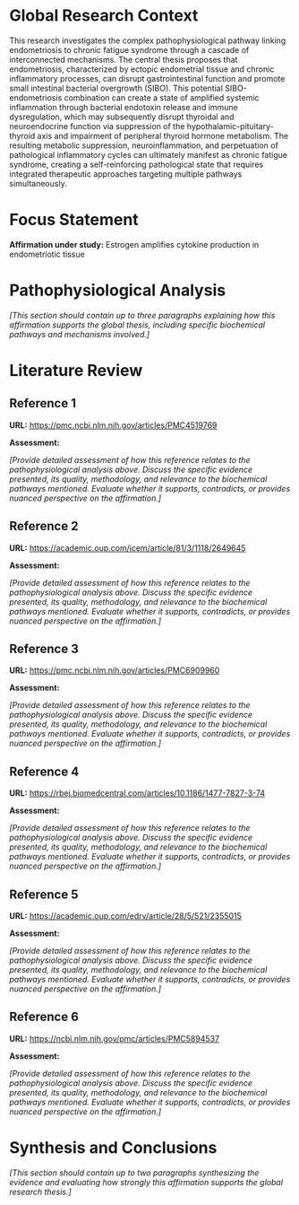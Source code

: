 # Global Research Context

This research investigates the complex pathophysiological pathway linking endometriosis to chronic fatigue syndrome through a cascade of interconnected mechanisms. The central thesis proposes that endometriosis, characterized by ectopic endometrial tissue and chronic inflammatory processes, can disrupt gastrointestinal function and promote small intestinal bacterial overgrowth (SIBO). This potential SIBO-endometriosis combination can create a state of amplified systemic inflammation through bacterial endotoxin release and immune dysregulation, which may subsequently disrupt thyroidal and neuroendocrine function via suppression of the hypothalamic-pituitary-thyroid axis and impairment of peripheral thyroid hormone metabolism. The resulting metabolic suppression, neuroinflammation, and perpetuation of pathological inflammatory cycles can ultimately manifest as chronic fatigue syndrome, creating a self-reinforcing pathological state that requires integrated therapeutic approaches targeting multiple pathways simultaneously.

# Focus Statement

**Affirmation under study:** Estrogen amplifies cytokine production in endometriotic tissue

# Pathophysiological Analysis

*[This section should contain up to three paragraphs explaining how this affirmation supports the global thesis, including specific biochemical pathways and mechanisms involved.]*

# Literature Review

## Reference 1

**URL:** https://pmc.ncbi.nlm.nih.gov/articles/PMC4519769

**Assessment:**

*[Provide detailed assessment of how this reference relates to the pathophysiological analysis above. Discuss the specific evidence presented, its quality, methodology, and relevance to the biochemical pathways mentioned. Evaluate whether it supports, contradicts, or provides nuanced perspective on the affirmation.]*

## Reference 2

**URL:** https://academic.oup.com/jcem/article/81/3/1118/2649645

**Assessment:**

*[Provide detailed assessment of how this reference relates to the pathophysiological analysis above. Discuss the specific evidence presented, its quality, methodology, and relevance to the biochemical pathways mentioned. Evaluate whether it supports, contradicts, or provides nuanced perspective on the affirmation.]*

## Reference 3

**URL:** https://pmc.ncbi.nlm.nih.gov/articles/PMC6909960

**Assessment:**

*[Provide detailed assessment of how this reference relates to the pathophysiological analysis above. Discuss the specific evidence presented, its quality, methodology, and relevance to the biochemical pathways mentioned. Evaluate whether it supports, contradicts, or provides nuanced perspective on the affirmation.]*

## Reference 4

**URL:** https://rbej.biomedcentral.com/articles/10.1186/1477-7827-3-74

**Assessment:**

*[Provide detailed assessment of how this reference relates to the pathophysiological analysis above. Discuss the specific evidence presented, its quality, methodology, and relevance to the biochemical pathways mentioned. Evaluate whether it supports, contradicts, or provides nuanced perspective on the affirmation.]*

## Reference 5

**URL:** https://academic.oup.com/edrv/article/28/5/521/2355015

**Assessment:**

*[Provide detailed assessment of how this reference relates to the pathophysiological analysis above. Discuss the specific evidence presented, its quality, methodology, and relevance to the biochemical pathways mentioned. Evaluate whether it supports, contradicts, or provides nuanced perspective on the affirmation.]*

## Reference 6

**URL:** https://ncbi.nlm.nih.gov/pmc/articles/PMC5894537

**Assessment:**

*[Provide detailed assessment of how this reference relates to the pathophysiological analysis above. Discuss the specific evidence presented, its quality, methodology, and relevance to the biochemical pathways mentioned. Evaluate whether it supports, contradicts, or provides nuanced perspective on the affirmation.]*

# Synthesis and Conclusions

*[This section should contain up to two paragraphs synthesizing the evidence and evaluating how strongly this affirmation supports the global research thesis.]*

